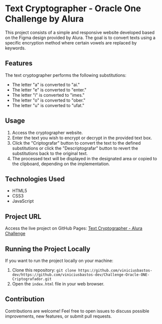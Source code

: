 # Text Cryptographer - Oracle One Challenge by Alura

This project consists of a simple and responsive website developed based on the Figma design provided by Alura. The goal is to convert texts using a specific encryption method where certain vowels are replaced by keywords.

## Features

The text cryptographer performs the following substitutions:

- The letter "a" is converted to "ai."
- The letter "e" is converted to "enter."
- The letter "i" is converted to "imes."
- The letter "o" is converted to "ober."
- The letter "u" is converted to "ufat."

## Usage

1. Access the cryptographer website.
2. Enter the text you wish to encrypt or decrypt in the provided text box.
3. Click the "Criptografar" button to convert the text to the defined substitutions or click the "Descriptografar" button to revert the substitutions back to the original text.
4. The processed text will be displayed in the designated area or copied to the clipboard, depending on the implementation.

## Technologies Used

- HTML5
- CSS3
- JavaScript

## Project URL

Access the live project on GitHub Pages: [Text Cryptographer - Alura Challenge](https://viniciusbastos-dev.github.io/Challenge-Oracle-ONE-Criptografador/)

## Running the Project Locally

If you want to run the project locally on your machine:

1. Clone this repository: `git clone https://github.com/viniciusbastos-dev/https://github.com/viniciusbastos-dev/Challenge-Oracle-ONE-Criptografador.git`
2. Open the `index.html` file in your web browser.

## Contribution

Contributions are welcome! Feel free to open issues to discuss possible improvements, new features, or submit pull requests.


